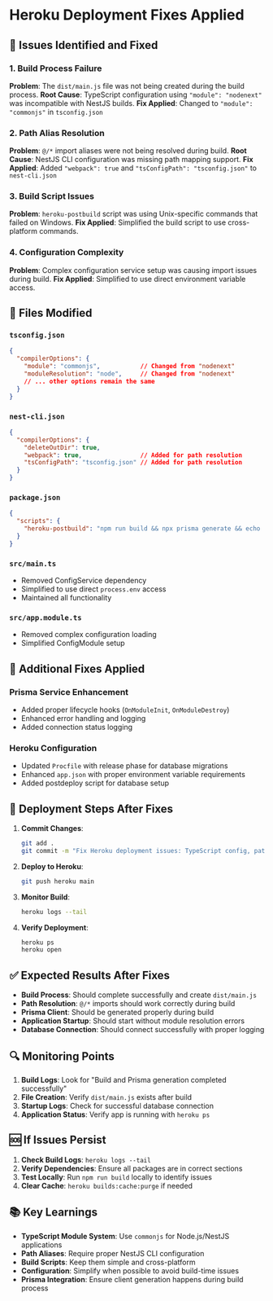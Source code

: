 # Heroku Deployment Fixes Applied

## 🚨 Issues Identified and Fixed

### 1. **Build Process Failure**
**Problem**: The `dist/main.js` file was not being created during the build process.
**Root Cause**: TypeScript configuration using `"module": "nodenext"` was incompatible with NestJS builds.
**Fix Applied**: Changed to `"module": "commonjs"` in `tsconfig.json`

### 2. **Path Alias Resolution**
**Problem**: `@/*` import aliases were not being resolved during build.
**Root Cause**: NestJS CLI configuration was missing path mapping support.
**Fix Applied**: Added `"webpack": true` and `"tsConfigPath": "tsconfig.json"` to `nest-cli.json`

### 3. **Build Script Issues**
**Problem**: `heroku-postbuild` script was using Unix-specific commands that failed on Windows.
**Fix Applied**: Simplified the build script to use cross-platform commands.

### 4. **Configuration Complexity**
**Problem**: Complex configuration service setup was causing import issues during build.
**Fix Applied**: Simplified to use direct environment variable access.

## 📝 Files Modified

### `tsconfig.json`
```json
{
  "compilerOptions": {
    "module": "commonjs",           // Changed from "nodenext"
    "moduleResolution": "node",     // Changed from "nodenext"
    // ... other options remain the same
  }
}
```

### `nest-cli.json`
```json
{
  "compilerOptions": {
    "deleteOutDir": true,
    "webpack": true,                // Added for path resolution
    "tsConfigPath": "tsconfig.json" // Added for path resolution
  }
}
```

### `package.json`
```json
{
  "scripts": {
    "heroku-postbuild": "npm run build && npx prisma generate && echo 'Build and Prisma generation completed successfully'"
  }
}
```

### `src/main.ts`
- Removed ConfigService dependency
- Simplified to use direct `process.env` access
- Maintained all functionality

### `src/app.module.ts`
- Removed complex configuration loading
- Simplified ConfigModule setup

## 🔧 Additional Fixes Applied

### Prisma Service Enhancement
- Added proper lifecycle hooks (`OnModuleInit`, `OnModuleDestroy`)
- Enhanced error handling and logging
- Added connection status logging

### Heroku Configuration
- Updated `Procfile` with release phase for database migrations
- Enhanced `app.json` with proper environment variable requirements
- Added postdeploy script for database setup

## 🚀 Deployment Steps After Fixes

1. **Commit Changes**:
   ```bash
   git add .
   git commit -m "Fix Heroku deployment issues: TypeScript config, path resolution, build process"
   ```

2. **Deploy to Heroku**:
   ```bash
   git push heroku main
   ```

3. **Monitor Build**:
   ```bash
   heroku logs --tail
   ```

4. **Verify Deployment**:
   ```bash
   heroku ps
   heroku open
   ```

## ✅ Expected Results After Fixes

- **Build Process**: Should complete successfully and create `dist/main.js`
- **Path Resolution**: `@/*` imports should work correctly during build
- **Prisma Client**: Should be generated properly during build
- **Application Startup**: Should start without module resolution errors
- **Database Connection**: Should connect successfully with proper logging

## 🔍 Monitoring Points

1. **Build Logs**: Look for "Build and Prisma generation completed successfully"
2. **File Creation**: Verify `dist/main.js` exists after build
3. **Startup Logs**: Check for successful database connection
4. **Application Status**: Verify app is running with `heroku ps`

## 🆘 If Issues Persist

1. **Check Build Logs**: `heroku logs --tail`
2. **Verify Dependencies**: Ensure all packages are in correct sections
3. **Test Locally**: Run `npm run build` locally to identify issues
4. **Clear Cache**: `heroku builds:cache:purge` if needed

## 📚 Key Learnings

- **TypeScript Module System**: Use `commonjs` for Node.js/NestJS applications
- **Path Aliases**: Require proper NestJS CLI configuration
- **Build Scripts**: Keep them simple and cross-platform
- **Configuration**: Simplify when possible to avoid build-time issues
- **Prisma Integration**: Ensure client generation happens during build process 